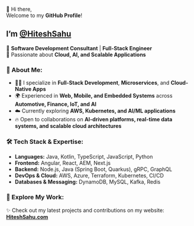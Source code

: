 👋 Hi there,  
Welcome to my **GitHub Profile**!  

## I’m [@HiteshSahu](https://hiteshsahu.com)  

🔹 **Software Development Consultant** | **Full-Stack Engineer**  
🔹 Passionate about **Cloud, AI, and Scalable Applications**  

### 🚀 About Me:  
- 👨‍💻 I specialize in **Full-Stack Development**, **Microservices**, and **Cloud-Native Apps**  
- 🌍 Experienced in **Web, Mobile, and Embedded Systems** across **Automotive, Finance, IoT, and AI**  
- ☁️ Currently exploring **AWS, Kubernetes, and AI/ML applications**  
- 🔥 Open to collaborations on **AI-driven platforms, real-time data systems, and scalable cloud architectures**  

### 🛠️ Tech Stack & Expertise:  
- **Languages:** Java, Kotlin, TypeScript, JavaScript, Python  
- **Frontend:** Angular, React, AEM, Next.js  
- **Backend:** Node.js, Java (Spring Boot, Quarkus), gRPC, GraphQL  
- **DevOps & Cloud:** AWS, Azure, Terraform, Kubernetes, CI/CD  
- **Databases & Messaging:** DynamoDB, MySQL, Kafka, Redis  

### 🔗 Explore My Work:  
✨ Check out my latest projects and contributions on my website: **[HiteshSahu.com](https://hiteshsahu.com)**  
